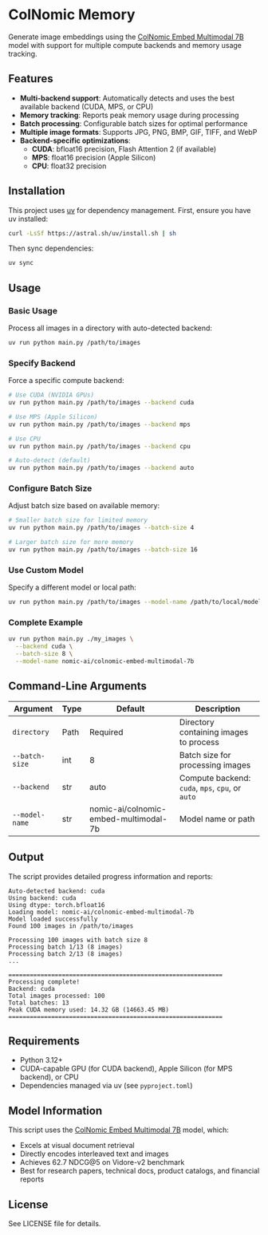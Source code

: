 # ColNomic Memory

Generate image embeddings using the [ColNomic Embed Multimodal 7B](https://huggingface.co/nomic-ai/colnomic-embed-multimodal-7b) model with support for multiple compute backends and memory usage tracking.

## Features

- **Multi-backend support**: Automatically detects and uses the best available backend (CUDA, MPS, or CPU)
- **Memory tracking**: Reports peak memory usage during processing
- **Batch processing**: Configurable batch sizes for optimal performance
- **Multiple image formats**: Supports JPG, PNG, BMP, GIF, TIFF, and WebP
- **Backend-specific optimizations**:
  - **CUDA**: bfloat16 precision, Flash Attention 2 (if available)
  - **MPS**: float16 precision (Apple Silicon)
  - **CPU**: float32 precision

## Installation

This project uses [uv](https://docs.astral.sh/uv/) for dependency management. First, ensure you have uv installed:

```bash
curl -LsSf https://astral.sh/uv/install.sh | sh
```

Then sync dependencies:

```bash
uv sync
```

## Usage

### Basic Usage

Process all images in a directory with auto-detected backend:

```bash
uv run python main.py /path/to/images
```

### Specify Backend

Force a specific compute backend:

```bash
# Use CUDA (NVIDIA GPUs)
uv run python main.py /path/to/images --backend cuda

# Use MPS (Apple Silicon)
uv run python main.py /path/to/images --backend mps

# Use CPU
uv run python main.py /path/to/images --backend cpu

# Auto-detect (default)
uv run python main.py /path/to/images --backend auto
```

### Configure Batch Size

Adjust batch size based on available memory:

```bash
# Smaller batch size for limited memory
uv run python main.py /path/to/images --batch-size 4

# Larger batch size for more memory
uv run python main.py /path/to/images --batch-size 16
```

### Use Custom Model

Specify a different model or local path:

```bash
uv run python main.py /path/to/images --model-name /path/to/local/model
```

### Complete Example

```bash
uv run python main.py ./my_images \
  --backend cuda \
  --batch-size 8 \
  --model-name nomic-ai/colnomic-embed-multimodal-7b
```

## Command-Line Arguments

| Argument | Type | Default | Description |
|----------|------|---------|-------------|
| `directory` | Path | Required | Directory containing images to process |
| `--batch-size` | int | 8 | Batch size for processing images |
| `--backend` | str | auto | Compute backend: `cuda`, `mps`, `cpu`, or `auto` |
| `--model-name` | str | nomic-ai/colnomic-embed-multimodal-7b | Model name or path |

## Output

The script provides detailed progress information and reports:

```
Auto-detected backend: cuda
Using backend: cuda
Using dtype: torch.bfloat16
Loading model: nomic-ai/colnomic-embed-multimodal-7b
Model loaded successfully
Found 100 images in /path/to/images

Processing 100 images with batch size 8
Processing batch 1/13 (8 images)
Processing batch 2/13 (8 images)
...

============================================================
Processing complete!
Backend: cuda
Total images processed: 100
Total batches: 13
Peak CUDA memory used: 14.32 GB (14663.45 MB)
============================================================
```

## Requirements

- Python 3.12+
- CUDA-capable GPU (for CUDA backend), Apple Silicon (for MPS backend), or CPU
- Dependencies managed via uv (see `pyproject.toml`)

## Model Information

This script uses the [ColNomic Embed Multimodal 7B](https://huggingface.co/nomic-ai/colnomic-embed-multimodal-7b) model, which:

- Excels at visual document retrieval
- Directly encodes interleaved text and images
- Achieves 62.7 NDCG@5 on Vidore-v2 benchmark
- Best for research papers, technical docs, product catalogs, and financial reports

## License

See LICENSE file for details.
